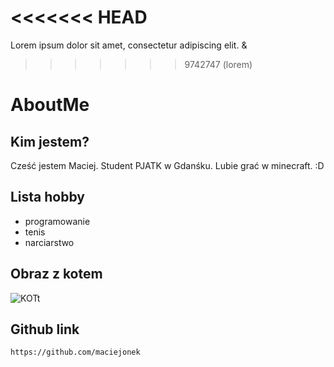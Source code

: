 <<<<<<< HEAD
=======
Lorem ipsum dolor sit amet, consectetur adipiscing elit.
&
>>>>>>> 9742747 (lorem)
# AboutMe

## Kim jestem?
Cześć jestem Maciej. Student PJATK w Gdanśku. Lubie grać w minecraft. :D

## Lista hobby

- programowanie
- tenis
- narciarstwo

## Obraz z kotem
![KOTt](https://media.os.fressnapf.com/cms/2020/12/Ratgeber-Katze-Gesundheit_Revier__1200x527.jpg?t=cmsimg_920)

## Github link
`https://github.com/maciejonek`
